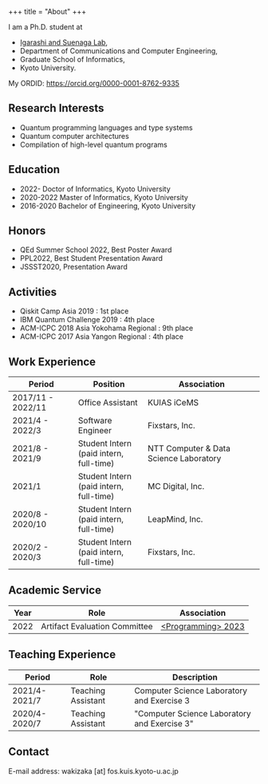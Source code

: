 +++
title = "About"
+++

I am a Ph.D. student at
* [Igarashi and Suenaga Lab](http://www.fos.kuis.kyoto-u.ac.jp/),
* Department of Communications and Computer Engineering,
* Graduate School of Informatics,
* Kyoto University.

My ORDID: https://orcid.org/0000-0001-8762-9335

## Research Interests
* Quantum programming languages and type systems
* Quantum computer architectures
* Compilation of high-level quantum programs

## Education
* 2022- Doctor of Informatics, Kyoto University
* 2020-2022 Master of Informatics, Kyoto University
* 2016-2020 Bachelor of Engineering, Kyoto University

## Honors
* QEd Summer School 2022, Best Poster Award
* PPL2022, Best Student Presentation Award
* JSSST2020, Presentation Award

## Activities
* Qiskit Camp Asia 2019 : 1st place
* IBM Quantum Challenge 2019 : 4th place
* ACM-ICPC 2018 Asia Yokohama Regional : 9th place
* ACM-ICPC 2017 Asia Yangon Regional : 4th place

## Work Experience

| Period | Position | Association |
| ------ | -------- | ----------- |
| 2017/11 - 2022/11 | Office Assistant | KUIAS iCeMS |
| 2021/4 - 2022/3 | Software Engineer | Fixstars, Inc. |
| 2021/8 - 2021/9 | Student Intern <br>(paid intern, full-time) | NTT Computer & Data Science Laboratory |
| 2021/1 | Student Intern <br>(paid intern, full-time) | MC Digital, Inc. |
| 2020/8 - 2020/10 | Student Intern <br>(paid intern, full-time) | LeapMind, Inc. |
| 2020/2 - 2020/3 | Student Intern <br>(paid intern, full-time) | Fixstars, Inc. |

## Academic Service

| Year | Role | Association |
| ---- | -------- | ----------- |
| 2022 | Artifact Evaluation Committee | [&lt;Programming&gt; 2023](https://2023.programming-conference.org/) |


## Teaching Experience

| Period | Role | Description |
| ------ | ---- | ----------- |
| 2021/4-2021/7 | Teaching Assistant | Computer Science Laboratory and Exercise 3 |
| 2020/4-2020/7 | Teaching Assistant | "Computer Science Laboratory and Exercise 3" |

## Contact

E-mail address: wakizaka [at] fos.kuis.kyoto-u.ac.jp

